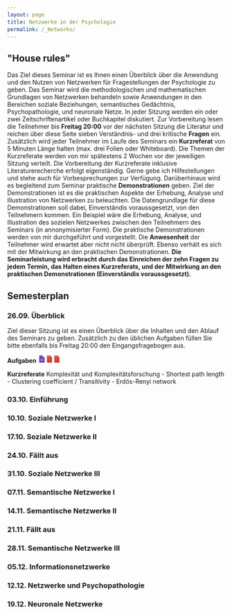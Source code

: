 ```yaml
---
layout: page
title: Netzwerke in der Psychologie
permalink: /_Networks/
---
```

## "House rules"

Das Ziel dieses Seminar ist es Ihnen einen Überblick über die Anwendung und den Nutzen von Netzwerken für Fragestellungen der Psychologie zu geben. Das Seminar wird die methodologischen und mathematischen Grundlagen von Netzwerken behandeln sowie Anwendungen in den Bereichen soziale Beziehungen, semantisches Gedächtnis, Psychopathologie, und neuronale Netze. In jeder Sitzung werden ein oder zwei Zeitschriftenartikel oder Buchkapitel diskutiert. Zur Vorbereitung lesen die Teilnehmer bis <b>Freitag 20:00</b> vor der nächsten Sitzung die Literatur und reichen über diese Seite sieben Verständnis- und drei kritische <b>Fragen</b> ein. Zusätzlich wird jeder Teilnehmer im Laufe des Seminars ein <b>Kurzreferat</b> von 5 Minuten Länge halten (max. drei Folien oder Whiteboard). Die Themen der Kurzreferate werden von mir spätestens 2 Wochen vor der jeweiligen Sitzung verteilt. Die Vorbereitung der Kurzreferate inklusive Literaturerecherche erfolgt eigenständig. Gerne gebe ich Hilfestellungen und stehe auch für Vorbesprechungen zur Verfügung. Darüberhinaus wird es begleitend zum Seminar praktische <b>Demonstrationen</b> geben. Ziel der Demonstrationen ist es die praktischen Aspekte der Erhebung, Analyse und Illustration von Netzwerken zu beleuchten. Die Datengrundlage für diese Demonstrationen soll dabei, Einverständis voraussgesetzt, von den Teilnehmern kommen. Ein Beispiel wäre die Erhebung, Analyse, und Illustration des sozielen Netzwerkes zwischen den Teilnehmern des Seminars (in annonymisierter Form). Die praktische Demonstrationen werden von mir durchgeführt und vorgestellt. Die <b>Anwesenheit</b> der Teilnehmer wird erwartet aber nicht nicht überprüft. Ebenso verhält es sich mit der Mitwirkung an den praktischen Demonstrationen. <b>Die Seminarleistung wird erbracht durch das Einreichen der zehn Fragen zu jedem Termin, das Halten eines Kurzreferats, und der Mitwirkung an den praktischen Demonstrationen (Einverständis voraussgesetzt).</b>


## Semesterplan

### 26.09. Überblick
Ziel dieser Sitzung ist es einen Überblick über die Inhalten und den Ablauf des Seminars zu geben. Zusätzlich zu den üblichen Aufgaben füllen Sie bitte ebenfalls bis Freitag 20:00 den Eingangsfragebogen aus.

<b>Aufgaben</b>
<a href="/q0_networks/" ><img src="/images/GoogleForms.png" alt="GoogleIcon" height="18"/></a><a href="{{site.url}}/_Networks/Literature/Barabasi2012NetworkTakeover.pdf" ><img src="/images/PDFIcon.png" alt="GoogleIcon" height="18" width = "17"/></a><a href="{{site.url}}/_Networks/Literature/WattsStrogatz1998CollectiveDynamicsSmallWorld.pdf" ><img src="/images/PDFIcon.png" alt="GoogleIcon" height="18" width = "17"/></a>

<b>Kurzreferate</b>
Komplexität und Komplexitätsforschung - Shortest path length - Clustering coefficient / Transitivity - Erdös-Renyi network



### 03.10. Einführung




### 10.10. Soziale Netzwerke I

### 17.10. Soziale Netzwerke II

### 24.10. Fällt aus

### 31.10. Soziale Netzwerke III

### 07.11. Semantische Netzwerke I

### 14.11. Semantische Netzwerke II

### 21.11. Fällt aus

### 28.11. Semantische Netzwerke III

### 05.12. Informationsnetzwerke

### 12.12. Netzwerke und Psychopathologie

### 19.12. Neuronale Netzwerke
